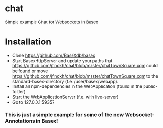 # chat
Simple example Chat for Websockets in Basex

# Installation
* Clone https://github.com/BaseXdb/basex
* Start BasexHttpServer and update your paths that https://github.com/jfinckh/chat/blob/master/chatTownSquare.xqm could be found or move
https://github.com/jfinckh/chat/blob/master/chatTownSquare.xqm to the standard-basex-directory (f.e. /user/basex/webapp).
* Install all npm-dependencies in the WebApplication (found in the public-folder)
* Start the WebApplicationServer (f.e. with live-server)
* Go to 127.0.0.1:59357


### This is just a simple example for some of the new Websocket-Annotations in Basex!
